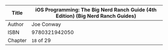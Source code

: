 Title  | iOS Programming: The Big Nerd Ranch Guide (4th Edition) (Big Nerd Ranch Guides)
-------|-------------------
Author | Joe Conway
ISBN   | 9780321942050
Chapter| `18` of 29
